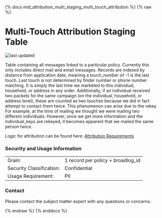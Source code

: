 {% docs mid_attribution_multi_staging_multi_touch_attribution %}
{% raw %}

# Multi-Touch Attribution Staging Table

![last updated](assets/update_badges/mid_attribution_multi_all_touches.svg)

Table containing all messages linked to a particular policy. Currently this only includes
direct mail and email messages. Records are indexed by distance from application date, meaning
a touch_number of -1 is the last touch. Last touch is not determined by finder number or 
phone number matching. It is simply the last time we marketed to this individual, household,
or address in any order. Additionally, if an individual received two packets for the same campaign
(on the individual, household, or address level), these are counted as two touches because we did 
in fact attempt to contact them twice. This phenomenon can arise due to the rekey. For example,
at the time of mailing we thought we were mailing two different individuals. However, once we
get more information and the individual_keys are rekeyed, it becomes apparent that we mailed
the same person twice.

Logic for attribution can be found here:
[Attribution Requirements](https://aaalife-data.atlassian.net/wiki/spaces/2PA/pages/11282644993/2022+V3+Multi-Touch+Attribution+Requirements)


### Security and Usage Information
|     |     |
| --- | --- |
| Grain:                   | 1 record per policy + broadlog_id|
| Security Classification: | Confidential |
| Usage Requirement:       | PII |


### Contact
Please contact the subject matter expert with any questions or concerns.

{% endraw %}
{% enddocs %}